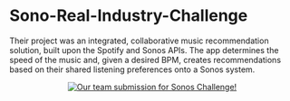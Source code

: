 # Sono-Real-Industry-Challenge
Their project was an integrated, collaborative music recommendation solution, built upon the Spotify and Sonos APIs. The app determines the speed of the music and, given a desired BPM, creates recommendations based on their shared listening preferences onto a Sonos system.

<!-- [![Sonos Team Submission](https://imgur.com/LUvqes2)](http://www.youtube.com/watch?v=RL3DHz2HnnU "Sonos Team Submission")
 -->
<!-- [![Sonos Team Submission](https://imgur.com/LUvqes2)](http://www.youtube.com/watch?v=RL3DHz2HnnU "Our team submission for Sonos Challenge!") -->
<div align="center">
  <a href="https://www.youtube.com/watch?v=RL3DHz2HnnU"><img src="https://imgur.com/LUvqes2" alt="Our team submission for Sonos Challenge!"></a>
</div>
